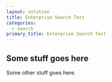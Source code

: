 ```yaml
---
layout: solution
title: Enterprise Search Test
categories:
  - search
primary_title: Enterprise Search Test
---
```


## Some stuff goes here

Some other stuff goes here.